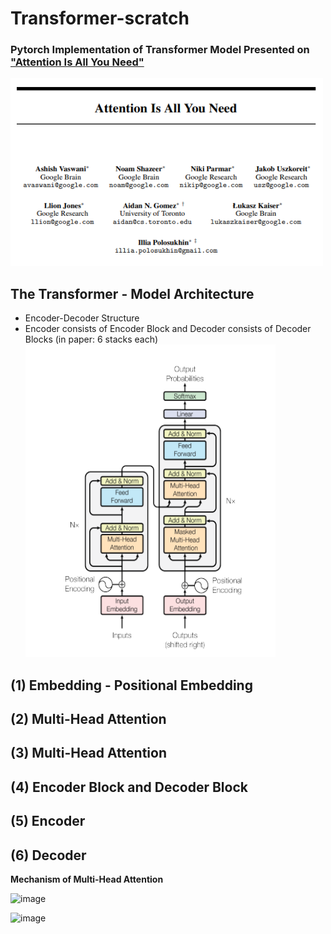 # Transformer-scratch
### Pytorch Implementation of Transformer Model Presented on ["Attention Is All You Need"](https://arxiv.org/pdf/1706.03762.pdf)
<img src="imgs/attention-title.PNG" width="500" height="300"></img>

## The Transformer - Model Architecture
- Encoder-Decoder Structure
- Encoder consists of Encoder Block and Decoder consists of Decoder Blocks (in paper: 6 stacks each) <br>
<img src="imgs/transformer-architecture.PNG" width="400" height="500"></img>

## (1) Embedding - Positional Embedding

## (2) Multi-Head Attention

## (3) Multi-Head Attention

## (4) Encoder Block and Decoder Block

## (5) Encoder

## (6) Decoder


**Mechanism of Multi-Head Attention**

![image](https://user-images.githubusercontent.com/69974410/185332384-fae1ea8f-3f97-4e14-8072-04a19d0176d7.png)

![image](https://user-images.githubusercontent.com/69974410/185332509-f452d2d9-5037-4358-83a9-acfa70357756.png)
